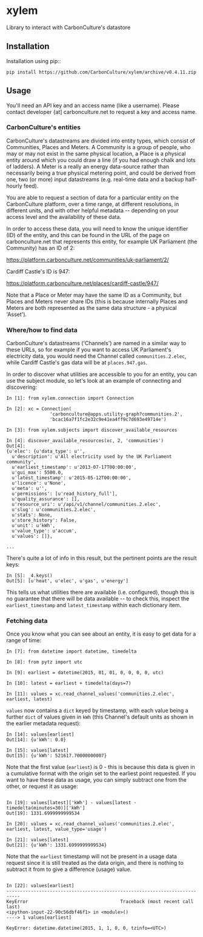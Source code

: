 # xylem

Library to interact with CarbonCulture's datastore


## Installation

Installation using pip::

    pip install https://github.com/CarbonCulture/xylem/archive/v0.4.11.zip

## Usage

You'll need an API key and an access name (like a username). Please contact
developer {at] carbonculture.net to request a key and access name.

### CarbonCulture's entities

CarbonCulture's datastreams are divided into entity types, which consist of
Communities, Places and Meters. A Community is a group of people, who may or
may not exist in the same physical location, a Place is a physical entity
around which you could draw a line (if you had enough chalk and lots of
ladders). A Meter is a really an energy data-source rather than necessarily
being a true physical metering point, and could be derived from one, two (or
more) input datastreams (e.g. real-time data and a backup half-hourly feed).

You are able to request a section of data for a particular entity on the
CarbonCulture platform, over a time range, at different resolutions, in
different units, and with other helpful metadata -- depending on your access
level and the availability of these data.

In order to access these data, you will need to know the unique identifier (ID)
of the entity, and this can be found in the URL of the page on
carbonculture.net that represents this entity, for example UK Parliament (the
Community) has an ID of 2:

https://platform.carbonculture.net/communities/uk-parliament/2/

Cardiff Castle's ID is 947:

https://platform.carbonculture.net/places/cardiff-castle/947/

Note that a Place or Meter may have the same ID as a Community, but Places
and Meters never share IDs (this is because internally Places and Meters are
both represented as the same data structure - a physical 'Asset').

### Where/how to find data

CarbonCulture's datastreams ('Channels') are named in a similar way to these
URLs, so for example if you want to access UK Parliament's electricity data,
you would need the Channel called `communities.2.elec`, while Cardiff Castle's
gas data will be at `places.947.gas`.

In order to discover what utilities are accessible to you for an entity, you
can use the subject module, so let's look at an example of connecting and
discovering:

```
In [1]: from xylem.connection import Connection

In [2]: xc = Connection(
                'carbonculture@apps.utility-graph?communities.2',
                'bcac16a7f1fc2e32c9e41ea4ff9c7d693e49714e')

In [3]: from xylem.subjects import discover_available_resources

In [4]: discover_available_resources(xc, 2, 'communities')
Out[4]:
{u'elec': {u'data_type': u'',
  u'description': u'All electricity used by the UK Parliament community',
  u'earliest_timestamp': u'2013-07-17T00:00:00',
  u'gui_max': 5500.0,
  u'latest_timestamp': u'2015-05-12T00:00:00',
  u'licence': u'None',
  u'meta': u'',
  u'permissions': [u'read_history_full'],
  u'quality_assurance': [],
  u'resource_uri': u'/api/v1/channel/communities.2.elec',
  u'slug': u'communities.2.elec',
  u'stats': None,
  u'store_history': False,
  u'unit': u'kWh',
  u'value_type': u'accum',
  u'values': []},

...

```

There's quite a lot of info in this result, but the pertinent points are the
result keys:

```
In [5]: _4.keys()
Out[5]: [u'heat', u'elec', u'gas', u'energy']

```

This tells us what utilities there are available (i.e. configured), though this
is no guarantee that there will be data available -- to check this, inspect the
`earliest_timestamp` and `latest_timestamp` within each dictionary item.

### Fetching data

Once you know what you can see about an entity, it is easy to get data for a
range of time:

```
In [7]: from datetime import datetime, timedelta

In [8]: from pytz import utc

In [9]: earliest = datetime(2015, 01, 01, 0, 0, 0, 0, utc)

In [10]: latest = earliest + timedelta(days=7)

In [11]: values = xc.read_channel_values('communities.2.elec', earliest, latest)

```

`values` now contains a `dict` keyed by timestamp, with each value being a
further `dict` of values given in `kWh` (this Channel's default units as shown
in the earlier metadata request):

```
In [14]: values[earliest]
Out[14]: {u'kWh': 0.0}

In [15]: values[latest]
Out[15]: {u'kWh': 521617.70000000007}

```

Note that the first value (`earliest`) is 0 - this is because this data is
given in a cumulative format with the origin set to the earliest point
requested. If you want to have these data as usage, you can simply subtract one
from the other, or request it as usage:

```

In [19]: values[latest]['kWh'] - values[latest - timedelta(minutes=30)]['kWh']
Out[19]: 1331.6999999999534

In [20]: values = xc.read_channel_values('communities.2.elec', earliest, latest, value_type='usage')

In [21]: values[latest]
Out[21]: {u'kWh': 1331.6999999999534}

```

Note that the `earliest` timestamp will not be present in a usage data request
since it is still treated as the data origin, and there is nothing to subtract
it from to give a difference (usage) value.

```

In [22]: values[earliest]
---------------------------------------------------------------------------
KeyError                                  Traceback (most recent call last)
<ipython-input-22-90c56dbf46f1> in <module>()
----> 1 values[earliest]

KeyError: datetime.datetime(2015, 1, 1, 0, 0, tzinfo=<UTC>)

```

